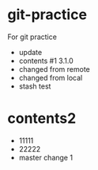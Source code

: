# git-practice
For git practice

- update
- contents #1 3.1.0
- changed from remote
- changed from local
- stash test 



# contents2

- 11111
- 22222
- master change 1
